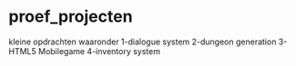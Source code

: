 # proef_projecten
kleine opdrachten
waaronder
 1-dialogue system
 2-dungeon generation
 3-HTML5 Mobilegame
 4-inventory system
